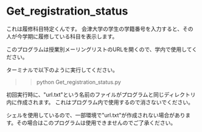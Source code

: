 # Get_registration_status
これは履修科目特定くんです。
会津大学の学生の学籍番号を入力すると、その人が今学期に履修している科目を表示します。

このプログラムは授業別メーリングリストのURLを開くので、学内で使用してください。

ターミナルで以下のように実行してください。
>>python Get_registration_status.py

初回実行時に、"url.txt"という名前のファイルがプログラムと同じディレクトリ内に作成されます。
これはプログラム内で使用するので消さないでください。

シェルを使用しているので、一部環境で"url.txt"が作成されない場合があります。その場合はこのプログラムは使用できませんのでご了承ください。
